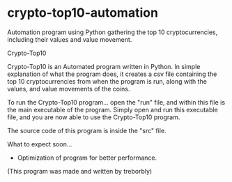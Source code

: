 # crypto-top10-automation
Automation program using Python gathering the top 10 cryptocurrencies, including their values and value movement. 

Crypto-Top10

Crypto-Top10 is an Automated program written in Python. In simple explanation of what the program does, 
it creates a csv file containing the top 10 cryptocurrencies from when the program is run, along with 
the values, and value movements of the coins. 

To run the Crypto-Top10 program...
open the "run" file, and within this file is the main executable of the program. Simply open and run this executable
file, and you are now able to use the Crypto-Top10 program.

The source code of this program is inside the "src" file.

What to expect soon...
- Optimization of program for better performance.

(This program was made and written by treborbly)

